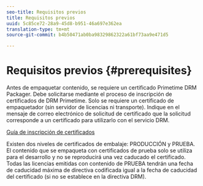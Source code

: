 ```yaml
---
seo-title: Requisitos previos
title: Requisitos previos
uuid: 5c85ce72-28a9-45d8-b951-46a697e362ea
translation-type: tm+mt
source-git-commit: b4b50471ab0ba98329862322a61bf73aa9e471d5

---
```



# Requisitos previos {#prerequisites}

Antes de empaquetar contenido, se requiere un certificado Primetime DRM Packager. Debe solicitarse mediante el proceso de inscripción de certificados de DRM Primetime. Solo se requiere un certificado de empaquetador (sin servidor de licencias ni transporte). Indique en el mensaje de correo electrónico de solicitud de certificado que la solicitud corresponde a un certificado para utilizarlo con el servicio DRM.

[Guía de inscripción de certificados](../../digital-rights-management/certificate-enrollment-guide/about-certs.md)

Existen dos niveles de certificados de embalaje: PRODUCCIÓN y PRUEBA. El contenido que se empaqueta con certificados de prueba solo se utiliza para el desarrollo y no se reproducirá una vez caducado el certificado. Todas las licencias emitidas con contenido de PRUEBA tendrán una fecha de caducidad máxima de directiva codificada igual a la fecha de caducidad del certificado (si no se establece en la directiva DRM).
